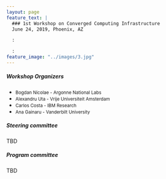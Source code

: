 ```yaml
---
layout: page
feature_text: | 
  ### 1st Workshop on Converged Computing Infrastructure
  June 24, 2019, Phoenix, AZ

  :

  :
feature_image: "../images/3.jpg"
---
```


##### Workshop Organizers

* <small>Bogdan Nicolae - Argonne National Labs</small>
* <small>Alexandru Uta - Vrije Universiteit Amsterdam</small>
* <small>Carlos Costa - IBM Research</small>
* <small>Ana Gainaru - Vanderbilt University</small>

##### Steering committee

TBD

##### Program committee

TBD
